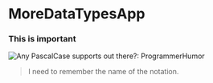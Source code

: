 # MoreDataTypesApp

### This is important 

![Any PascalCase supports out there?: ProgrammerHumor](https://preview.redd.it/h6ndidikr5d31.png?auto=webp&s=701f3402bfc32169d66c3f2b19dd011b67a6462a)

> I need to remember the name of the notation. 